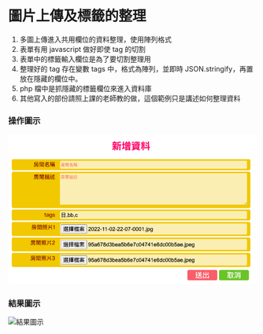 # 圖片上傳及標籤的整理

1. 多圖上傳進入共用欄位的資料整理，使用陣列格式
2. 表單有用 javascript 做好即使 tag 的切割
3. 表單中的標籤輸入欄位是為了要切割整理用
4. 整理好的 tag 存在變數 tags 中，格式為陣列，並即時 JSON.stringify，再置放在隱藏的欄位中。
5. php 檔中是抓隱藏的標籤欄位來進入資料庫
6. 其他寫入的部份請照上課的老師教的做，這個範例只是講述如何整理資料

### 操作圖示
![操作圖示](https://github.com/idben/phpUpload01/blob/main/images/info1.png)
### 結果圖示
![結果圖示](https://github.com/idben/phpUpload01/blob/main/images/info2.pngg)